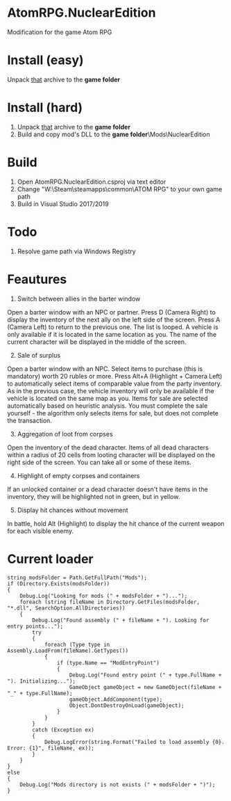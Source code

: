 ﻿# AtomRPG.NuclearEdition
Modification for the game Atom RPG

# Install (easy)
Unpack [that](https://yadi.sk/d/NYZBpk-a9nSFXg) archive to the **game folder**

# Install (hard)
1. Unpack [that](https://yadi.sk/d/tRON_stJkeC6ng) archive to the **game folder**
2. Build and copy mod's DLL to the **game folder**\Mods\NuclearEdition

# Build
1. Open AtomRPG.NuclearEdition.csproj via text editor
2. Change "W:\Steam\steamapps\common\ATOM RPG" to your own game path
3. Build in Visual Studio 2017/2019

# Todo
1. Resolve game path via Windows Registry

# Feautures
1. Switch between allies in the barter window

Open a barter window with an NPC or partner. Press D (Camera Right) to display the inventory of the next ally on the left side of the screen. Press A (Camera Left) to return to the previous one. The list is looped. A vehicle is only available if it is located in the same location as you. The name of the current character will be displayed in the middle of the screen.

2. Sale of surplus

Open a barter window with an NPC. Select items to purchase (this is mandatory) worth 20 rubles or more. Press Alt+A (Highlight + Camera Left) to automatically select items of comparable value from the party inventory. As in the previous case, the vehicle inventory will only be available if the vehicle is located on the same map as you. Items for sale are selected automatically based on heuristic analysis. You must complete the sale yourself - the algorithm only selects items for sale, but does not complete the transaction.

3. Aggregation of loot from corpses

Open the inventory of the dead character. Items of all dead characters within a radius of 20 cells from looting character will be displayed on the right side of the screen. You can take all or some of these items.

4. Highlight of empty corpses and containers

If an unlocked container or a dead character doesn't have items in the inventory, they will be highlighted not in green, but in yellow.

5. Display hit chances without movement

In battle, hold Alt (Highlight) to display the hit chance of the current weapon for each visible enemy.

# Current loader

    string modsFolder = Path.GetFullPath("Mods");
    if (Directory.Exists(modsFolder))
    {
        Debug.Log("Looking for mods (" + modsFolder + ")...");
        foreach (string fileName in Directory.GetFiles(modsFolder, "*.dll", SearchOption.AllDirectories))
        {
            Debug.Log("Found assembly (" + fileName + "). Looking for entry points...");
            try
            {
                foreach (Type type in Assembly.LoadFrom(fileName).GetTypes())
                {
                    if (type.Name == "ModEntryPoint")
                    {
                        Debug.Log("Found entry point (" + type.FullName + "). Initializing...");
                        GameObject gameObject = new GameObject(fileName + "_" + type.FullName);
                        gameObject.AddComponent(type);
                        Object.DontDestroyOnLoad(gameObject);
                    }
                }
            }
            catch (Exception ex)
            {
                Debug.LogError(string.Format("Failed to load assembly {0}. Error: {1}", fileName, ex));
            }
        }
    }
    else
    {
        Debug.Log("Mods directory is not exists (" + modsFolder + ")");
    }
